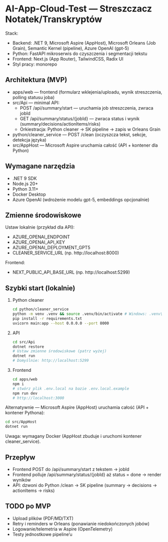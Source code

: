 # AI-App-Cloud-Test — Streszczacz Notatek/Transkryptów

Stack:
- Backend: .NET 9, Microsoft Aspire (AppHost), Microsoft Orleans (Job Grain), Semantic Kernel (pipeline), Azure OpenAI (gpt-5)
- Python: FastAPI mikroserwis do czyszczenia i segmentacji tekstu
- Frontend: Next.js (App Router), TailwindCSS, Radix UI
- Styl pracy: monorepo

## Architektura (MVP)
- apps/web — frontend (formularz wklejenia/uploadu, wynik streszczenia, polling statusu joba)
- src/Api — minimal API:
  - POST /api/summary/start — uruchamia job streszczenia, zwraca jobId
  - GET /api/summary/status/{jobId} — zwraca status i wynik (summary/decisions/actionItems/risks)
  - Orkiestracja: Python cleaner → SK pipeline → zapis w Orleans Grain
- python/cleaner_service — POST /clean (oczyszcza tekst, sekcje, detekcja języka)
- src/AppHost — Microsoft Aspire uruchamia całość (API + kontener dla Python)

## Wymagane narzędzia
- .NET 9 SDK
- Node.js 20+
- Python 3.11+
- Docker Desktop
- Azure OpenAI (wdrożenie modelu gpt-5, embeddings opcjonalnie)

## Zmienne środowiskowe
Ustaw lokalnie (przykład dla API):
- AZURE_OPENAI_ENDPOINT
- AZURE_OPENAI_API_KEY
- AZURE_OPENAI_DEPLOYMENT_GPT5
- CLEANER_SERVICE_URL (np. http://localhost:8000)

Frontend:
- NEXT_PUBLIC_API_BASE_URL (np. http://localhost:5299)

## Szybki start (lokalnie)
1) Python cleaner
   ```bash
   cd python/cleaner_service
   python -m venv .venv && source .venv/bin/activate # Windows: .venv\Scripts\activate
   pip install -r requirements.txt
   uvicorn main:app --host 0.0.0.0 --port 8000
   ```
2) API
   ```bash
   cd src/Api
   dotnet restore
   # Ustaw zmienne środowiskowe (patrz wyżej)
   dotnet run
   # Domyślnie: http://localhost:5299
   ```
3) Frontend
   ```bash
   cd apps/web
   npm i
   # stwórz plik .env.local na bazie .env.local.example
   npm run dev
   # http://localhost:3000
   ```

Alternatywnie — Microsoft Aspire (AppHost) uruchamia całość (API + kontener Pythona):
```bash
cd src/AppHost
dotnet run
```
Uwaga: wymagany Docker (AppHost zbuduje i uruchomi kontener cleaner_service).

## Przepływ
- Frontend POST do /api/summary/start z tekstem → jobId
- Frontend polluje /api/summary/status/{jobId} aż status = done → render wyników
- API: dzwoni do Python /clean → SK pipeline (summary → decisions → actionItems → risks)

## TODO po MVP
- Upload plików (PDF/MD/TXT)
- Retry i reminders w Orleans (ponawianie niedokończonych jobów)
- Logowanie/telemetria w Aspire (OpenTelemetry)
- Testy jednostkowe pipeline’u
